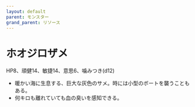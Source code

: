 ```yaml
---
layout: default
parent: モンスター
grand_parent: リソース
---
```


# ホオジロザメ

HP8、頑健14、敏捷14、意思6、噛みつき(d12)

- 暖かい海に生息する、巨大な灰色のサメ。時には小型のボートを襲うこともある。
- 何キロも離れていても血の臭いを感知できる。